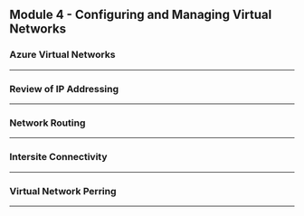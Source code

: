 ## Module 4 - Configuring and Managing Virtual Networks

### Azure Virtual Networks

---

### Review of IP Addressing


---

### Network Routing


---

### Intersite Connectivity


---

### Virtual Network Perring


---